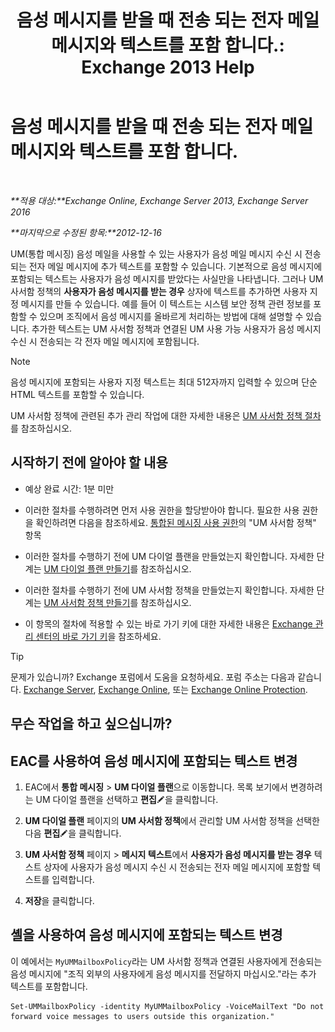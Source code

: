 ﻿---
title: '음성 메시지를 받을 때 전송 되는 전자 메일 메시지와 텍스트를 포함 합니다.: Exchange 2013 Help'
TOCTitle: 음성 메시지를 받을 때 전송 되는 전자 메일 메시지와 텍스트를 포함 합니다.
ms:assetid: b2eec29c-e5eb-4263-80d8-0b9813dd56dc
ms:mtpsurl: https://technet.microsoft.com/ko-kr/library/Bb201718(v=EXCHG.150)
ms:contentKeyID: 51407732
ms.date: 05/22/2018
mtps_version: v=EXCHG.150
ms.translationtype: MT
---

# 음성 메시지를 받을 때 전송 되는 전자 메일 메시지와 텍스트를 포함 합니다.

 

_**적용 대상:**Exchange Online, Exchange Server 2013, Exchange Server 2016_

_**마지막으로 수정된 항목:**2012-12-16_

UM(통합 메시징) 음성 메일을 사용할 수 있는 사용자가 음성 메일 메시지 수신 시 전송되는 전자 메일 메시지에 추가 텍스트를 포함할 수 있습니다. 기본적으로 음성 메시지에 포함되는 텍스트는 사용자가 음성 메시지를 받았다는 사실만을 나타냅니다. 그러나 UM 사서함 정책의 **사용자가 음성 메시지를 받는 경우** 상자에 텍스트를 추가하면 사용자 지정 메시지를 만들 수 있습니다. 예를 들어 이 텍스트는 시스템 보안 정책 관련 정보를 포함할 수 있으며 조직에서 음성 메시지를 올바르게 처리하는 방법에 대해 설명할 수 있습니다. 추가한 텍스트는 UM 사서함 정책과 연결된 UM 사용 가능 사용자가 음성 메시지 수신 시 전송되는 각 전자 메일 메시지에 포함됩니다.


> [!NOTE]
> 음성 메시지에 포함되는 사용자 지정 텍스트는 최대 512자까지 입력할 수 있으며 단순 HTML 텍스트를 포함할 수 있습니다.



UM 사서함 정책에 관련된 추가 관리 작업에 대한 자세한 내용은 [UM 사서함 정책 절차](um-mailbox-policy-procedures-exchange-2013-help.md)를 참조하십시오.

## 시작하기 전에 알아야 할 내용

  - 예상 완료 시간: 1분 미만

  - 이러한 절차를 수행하려면 먼저 사용 권한을 할당받아야 합니다. 필요한 사용 권한을 확인하려면 다음을 참조하세요. [통합된 메시징 사용 권한](unified-messaging-permissions-exchange-2013-help.md)의 "UM 사서함 정책" 항목

  - 이러한 절차를 수행하기 전에 UM 다이얼 플랜을 만들었는지 확인합니다. 자세한 단계는 [UM 다이얼 플랜 만들기](create-a-um-dial-plan-exchange-2013-help.md)를 참조하십시오.

  - 이러한 절차를 수행하기 전에 UM 사서함 정책을 만들었는지 확인합니다. 자세한 단계는 [UM 사서함 정책 만들기](create-a-um-mailbox-policy-exchange-2013-help.md)를 참조하십시오.

  - 이 항목의 절차에 적용할 수 있는 바로 가기 키에 대한 자세한 내용은 [Exchange 관리 센터의 바로 가기 키](keyboard-shortcuts-in-the-exchange-admin-center-exchange-online-protection-help.md)을 참조하세요.


> [!TIP]
> 문제가 있습니까? Exchange 포럼에서 도움을 요청하세요. 포럼 주소는 다음과 같습니다. <A href="https://go.microsoft.com/fwlink/p/?linkid=60612">Exchange Server</A>, <A href="https://go.microsoft.com/fwlink/p/?linkid=267542">Exchange Online</A>, 또는 <A href="https://go.microsoft.com/fwlink/p/?linkid=285351">Exchange Online Protection</A>.



## 무슨 작업을 하고 싶으십니까?

## EAC를 사용하여 음성 메시지에 포함되는 텍스트 변경

1.  EAC에서 **통합 메시징** \> **UM 다이얼 플랜**으로 이동합니다. 목록 보기에서 변경하려는 UM 다이얼 플랜을 선택하고 **편집**![편집 아이콘](images/JJ218640.6f53ccb2-1f13-4c02-bea0-30690e6ea71d(EXCHG.150).gif "편집 아이콘")을 클릭합니다.

2.  **UM 다이얼 플랜** 페이지의 **UM 사서함 정책**에서 관리할 UM 사서함 정책을 선택한 다음 **편집**![편집 아이콘](images/JJ218640.6f53ccb2-1f13-4c02-bea0-30690e6ea71d(EXCHG.150).gif "편집 아이콘")을 클릭합니다.

3.  **UM 사서함 정책** 페이지 \> **메시지 텍스트**에서 **사용자가 음성 메시지를 받는 경우** 텍스트 상자에 사용자가 음성 메시지 수신 시 전송되는 전자 메일 메시지에 포함할 텍스트를 입력합니다.

4.  **저장**을 클릭합니다.

## 셸을 사용하여 음성 메시지에 포함되는 텍스트 변경

이 예에서는 `MyUMMailboxPolicy`라는 UM 사서함 정책과 연결된 사용자에게 전송되는 음성 메시지에 "조직 외부의 사용자에게 음성 메시지를 전달하지 마십시오."라는 추가 텍스트를 포함합니다.

    Set-UMMailboxPolicy -identity MyUMMailboxPolicy -VoiceMailText "Do not forward voice messages to users outside this organization."


